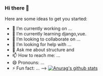 ### Hi there 👋


Here are some ideas to get you started:

- 🔭 I’m currently working on ...
- 🌱 I’m currently learning django,vue.
- 👯 I’m looking to collaborate on ...
- 🤔 I’m looking for help with ...
- 💬 Ask me about structure and 
- 📫 How to reach me: ...
- 😄 Pronouns: ...
- ⚡ Fun fact: ...
-->
[![Anurag's github stats](https://github-readme-stats.vercel.app/api?username=yzhiwei)](https://github.com/anuraghazra/github-readme-stats)
